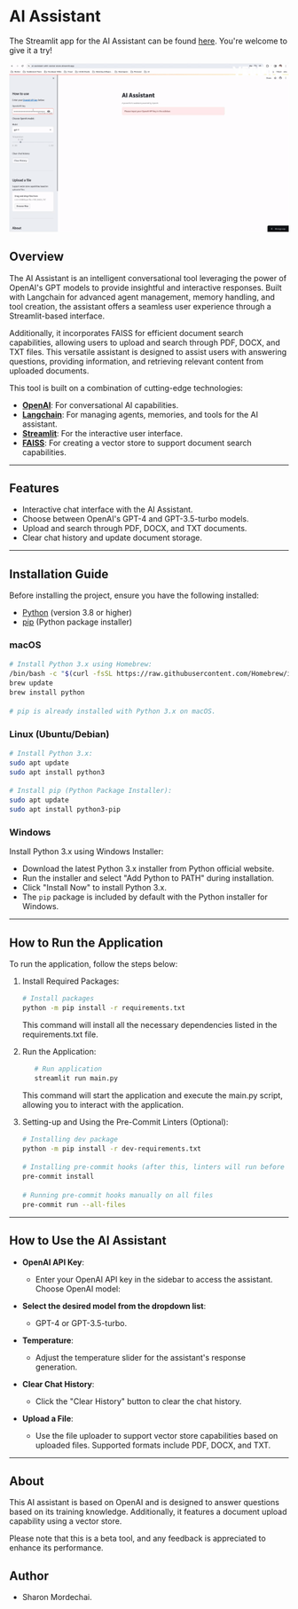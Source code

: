 # AI Assistant

The Streamlit app for the AI Assistant can be found
[here](https://ai-assistant-with-vector-store.streamlit.app/).
You're welcome to give it a try!

![ai-assistant-demo.gif](documentation/ai-assistant-demo.gif)

## Overview

The AI Assistant is an intelligent conversational tool leveraging the power of
OpenAI's GPT models to provide insightful and interactive responses. Built with
Langchain for advanced agent management, memory handling, and tool creation,
the assistant offers a seamless user experience through a Streamlit-based interface.

Additionally, it incorporates FAISS for efficient document search capabilities,
allowing users to upload and search through PDF, DOCX, and TXT files. This
versatile assistant is designed to assist users with answering questions,
providing information, and retrieving relevant content from uploaded documents.

This tool is built on a combination of cutting-edge technologies:

- **[OpenAI](https://openai.com/)**: For conversational AI capabilities.
- **[Langchain](https://www.langchain.com/)**: For managing agents, memories,
and tools for the AI assistant.
- **[Streamlit](https://streamlit.io/)**: For the interactive user interface.
- **[FAISS](https://faiss.ai/)**: For creating a vector store to support
document search capabilities.

---

## Features

- Interactive chat interface with the AI Assistant.
- Choose between OpenAI's GPT-4 and GPT-3.5-turbo models.
- Upload and search through PDF, DOCX, and TXT documents.
- Clear chat history and update document storage.

---

## Installation Guide

Before installing the project, ensure you have the following installed:

- [Python](https://www.python.org/downloads/) (version 3.8 or higher)
- [pip](https://pip.pypa.io/en/stable/installation/) (Python package installer)

### macOS

```bash
# Install Python 3.x using Homebrew:
/bin/bash -c "$(curl -fsSL https://raw.githubusercontent.com/Homebrew/install/HEAD/install.sh)"
brew update
brew install python

# pip is already installed with Python 3.x on macOS.
```

### Linux (Ubuntu/Debian)

```bash
# Install Python 3.x:
sudo apt update
sudo apt install python3

# Install pip (Python Package Installer):
sudo apt update
sudo apt install python3-pip
```

### Windows

Install Python 3.x using Windows Installer:

- Download the latest Python 3.x installer from Python official website.
- Run the installer and select "Add Python to PATH" during installation.
- Click "Install Now" to install Python 3.x.
- The `pip` package is included by default with the Python installer for Windows.

---

## How to Run the Application

To run the application, follow the steps below:

1. Install Required Packages:

    ```bash
    # Install packages
    python -m pip install -r requirements.txt
    ```

    This command will install all the necessary dependencies listed in the
    requirements.txt file.

2. Run the Application:

    ```bash
       # Run application
       streamlit run main.py
    ```

    This command will start the application and execute the main.py script,
    allowing you to interact with the application.

3. Setting-up and Using the Pre-Commit Linters (Optional):

    ```bash
   # Installing dev package
   python -m pip install -r dev-requirements.txt

   # Installing pre-commit hooks (after this, linters will run before commits)
   pre-commit install

   # Running pre-commit hooks manually on all files
   pre-commit run --all-files
   ```

---

## How to Use the AI Assistant

- **OpenAI API Key**:
  - Enter your OpenAI API key in the sidebar to access the assistant.
  Choose OpenAI model:

- **Select the desired model from the dropdown list**:
  - GPT-4 or GPT-3.5-turbo.

- **Temperature**:
  - Adjust the temperature slider for the assistant's response generation.

- **Clear Chat History**:
  - Click the "Clear History" button to clear the chat history.

- **Upload a File**:
  - Use the file uploader to support vector store capabilities based on
    uploaded files. Supported formats include PDF, DOCX, and TXT.

---

## About

This AI assistant is based on OpenAI and is designed to answer questions based
on its training knowledge. Additionally, it features a document upload
capability using a vector store.

Please note that this is a beta tool, and any feedback is appreciated to
enhance its performance.

## Author

- Sharon Mordechai.
